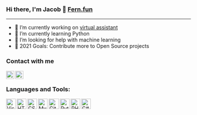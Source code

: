 ### Hi there, I'm Jacob 👋 [Fern.fun][website]
 ---
 
- 🔭 I’m currently working on [virtual assistant][working-on]
- 🌱 I’m currently learning Python
- 🤔 I’m looking for help with machine learning 
- 🥅 2021 Goals: Contribute more to Open Source projects

### Contact with me
[<img align="left" alt="discord" width="22px" src="http://fern.fun/img/github/discord-color.svg" />][discord]
[<img align="left" alt="mail" width="22px"  src="https://upload.wikimedia.org/wikipedia/commons/7/7e/Gmail_icon_%282020%29.svg" />][mail]

<br />

### Languages and Tools:
<img align="left" alt="Visual Studio Code" width="26px" height="28px" src="https://upload.wikimedia.org/wikipedia/commons/9/9a/Visual_Studio_Code_1.35_icon.svg" />
<img align="left" alt="HTML5" width="26px" height="28px" src="https://upload.wikimedia.org/wikipedia/commons/6/61/HTML5_logo_and_wordmark.svg" />
<img align="left" alt="CSS3" width="26px" height="28px" src="https://upload.wikimedia.org/wikipedia/commons/d/d5/CSS3_logo_and_wordmark.svg" />
<img align="left" alt="MySQL" width="26px" height="28px" src="https://www.vectorlogo.zone/logos/mysql/mysql-ar21.svg" />
<img align="left" alt="GitHub" width="28px" height="28px" src="http://fern.fun/img/github/github.png" />
<img align="left" alt="Python" width="26px" height="28px" src="https://upload.wikimedia.org/wikipedia/commons/c/c3/Python-logo-notext.svg" />
<img align="left" alt="PHP" width="26px" height="28px" src="https://upload.wikimedia.org/wikipedia/commons/2/27/PHP-logo.svg" />
<img align="left" alt="C#" width="26px" height="28px" src="https://cdn.worldvectorlogo.com/logos/c--4.svg" />

[working-on]: https://github.com/MrJacob12/AI-Assistant
[website]: http://fern.fun
[discord]: https://discord.gg/pXvjyWqYMF
[mail]: mailto:admin@fern.fun?Subject=Hello%20world!
